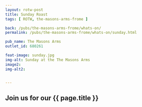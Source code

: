 ```yaml
---
layout: rotw-post
title: Sunday Roast
tags: [ ROTW, the-masons-arms-frome ]

back: /pubs/the-masons-arms-frome/whats-on/
permalink: /pubs/the-masons-arms-frome/whats-on/sunday.html

pub_name: The Masons Arms
outlet_id: 680261

feat-image: sunday.jpg
img-alt: Sunday at the The Masons Arms
image2:
img-alt2:


---
```


<h2>Join us for our {{ page.title }}</h2>

 
